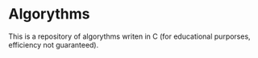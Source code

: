 # Algorythms
This is a repository of algorythms writen in C (for educational purporses, efficiency not guaranteed).
